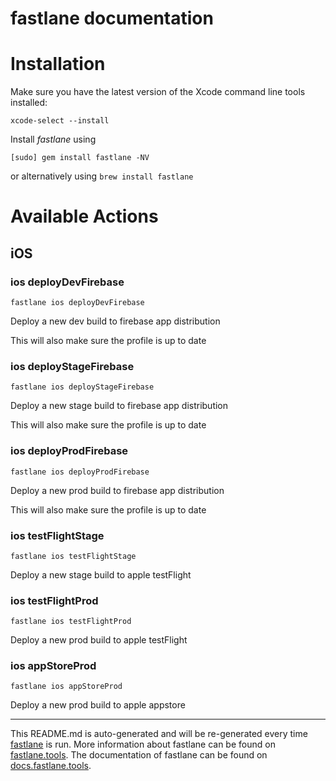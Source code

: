 fastlane documentation
================
# Installation

Make sure you have the latest version of the Xcode command line tools installed:

```
xcode-select --install
```

Install _fastlane_ using
```
[sudo] gem install fastlane -NV
```
or alternatively using `brew install fastlane`

# Available Actions
## iOS
### ios deployDevFirebase
```
fastlane ios deployDevFirebase
```
Deploy a new dev build to firebase app distribution

This will also make sure the profile is up to date
### ios deployStageFirebase
```
fastlane ios deployStageFirebase
```
Deploy a new stage build to firebase app distribution

This will also make sure the profile is up to date
### ios deployProdFirebase
```
fastlane ios deployProdFirebase
```
Deploy a new prod build to firebase app distribution

This will also make sure the profile is up to date
### ios testFlightStage
```
fastlane ios testFlightStage
```
Deploy a new stage build to apple testFlight
### ios testFlightProd
```
fastlane ios testFlightProd
```
Deploy a new prod build to apple testFlight
### ios appStoreProd
```
fastlane ios appStoreProd
```
Deploy a new prod build to apple appstore

----

This README.md is auto-generated and will be re-generated every time [fastlane](https://fastlane.tools) is run.
More information about fastlane can be found on [fastlane.tools](https://fastlane.tools).
The documentation of fastlane can be found on [docs.fastlane.tools](https://docs.fastlane.tools).
